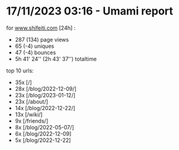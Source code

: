 # 17/11/2023 03:16 - Umami report
for www.shifeiti.com [24h] :

 - 287 (134) page views
 - 65 (-4) uniques
 - 47 (-4) bounces
 - 5h 41' 24'' (2h 43' 37'') totaltime


top 10 urls:
 - 35x [/]
 - 28x [/blog/2022-12-09/]
 - 23x [/blog/2023-01-12/]
 - 23x [/about/]
 - 14x [/blog/2022-12-22/]
 - 13x [/wiki/]
 - 9x [/friends/]
 - 8x [/blog/2022-05-07/]
 - 6x [/blog/2022-12-09]
 - 5x [/blog/2022-12-22]


